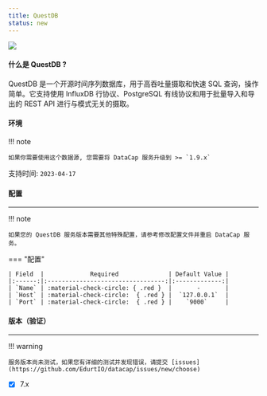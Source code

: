```yaml
---
title: QuestDB
status: new
---
```


<img src="/assets/plugin/questdb.png" class="connector-logo" />

#### 什么是 QuestDB ?

QuestDB 是一个开源时间序列数据库，用于高吞吐量摄取和快速 SQL 查询，操作简单。它支持使用 InfluxDB 行协议、PostgreSQL 有线协议和用于批量导入和导出的 REST API 进行与模式无关的摄取。

#### 环境

!!! note

    如果你需要使用这个数据源, 您需要将 DataCap 服务升级到 >= `1.9.x`

支持时间: `2023-04-17`

#### 配置

---

!!! note

    如果您的 QuestDB 服务版本需要其他特殊配置，请参考修改配置文件并重启 DataCap 服务。

=== "配置"

    | Field  |             Required              | Default Value |
    |:------:|:---------------------------------:|:-------------:|
    | `Name` | :material-check-circle: { .red }  |       -       |
    | `Host` | :material-check-circle:  { .red } |  `127.0.0.1`  |
    | `Port` | :material-check-circle:  { .red } |    `9000`     |

#### 版本（验证）

---

!!! warning

    服务版本尚未测试，如果您有详细的测试并发现错误，请提交 [issues](https://github.com/EdurtIO/datacap/issues/new/choose)

- [x] 7.x
